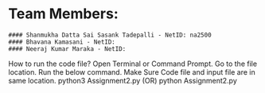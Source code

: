 # Team Members:
	#### Shanmukha Datta Sai Sasank Tadepalli - NetID: na2500
	#### Bhavana Kamasani - NetID:
	#### Neeraj Kumar Maraka - NetID:

How to run the code file?
	Open Terminal or Command Prompt.
	Go to the file location.
	Run the below command.
	Make Sure Code file and input file are in same location.
	python3 Assignment2.py
	(OR)
	python Assignment2.py